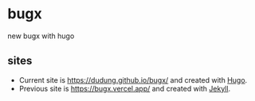# bugx
new bugx with hugo

## sites
+ Current site is <https://dudung.github.io/bugx/> and created with [Hugo](https://gohugo.io/).
+ Previous site is <https://bugx.vercel.app/> and created with [Jekyll](https://jekyllrb.com/).
